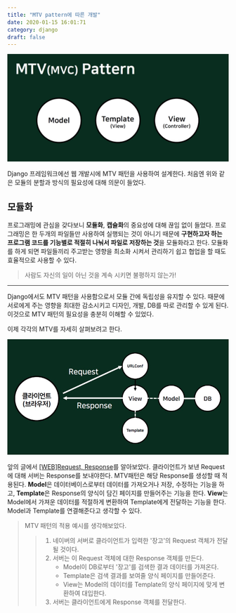 ```yaml
---
title: "MTV pattern에 따른 개발"
date: 2020-01-15 16:01:71
category: django
draft: false
---
```


![MTVpattern](./images/MTVpattern.jpg)

Django 프레임워크에선 웹 개발시에 MTV 패턴을 사용하여 설계한다.
처음엔 위와 같은 모듈의 분할과 방식의 필요성에 대해 의문이 들었다. 

## 모듈화
프로그래밍에 관심을 갖다보니 **모듈화**, **캡슐화**의 중요성에 대해 끊임 없이 들었다. 프로그래밍은 한 두개의 파일들만 사용하여 실행되는 것이 아니기 때문에 **구현하고자 하는 프로그램 코드를 기능별로 적절히 나눠서 파일로 저장하는 것**을 모듈화라고 한다. 모듈화를 하게 되면 파일들끼리 주고받는 영향을 최소화 시켜서 관리하기 쉽고 협업을 할 때도 효율적으로 사용할 수 있다.
>사람도 자신의 일이 아닌 것을 계속 시키면 불평하지 않는가!

---

Django에서도 MTV 패턴을 사용함으로서 모듈 간에 독립성을 유지할 수 있다. 때문에 서로에게 주는 영향을 최대한 감소시키고 디자인, 개발, DB를 따로 관리할 수 있게 된다. 이것으로 MTV 패턴의 필요성을 충분히 이해할 수 있었다.

이제 각각의 MTV를 자세히 살펴보려고 한다.

![](./images/MTVpattern2.jpg)

앞의 글에서 [[WEB]Request, Response](https://rnjsrntkd95.github.io/django/request-response/)를 알아보았다. 클라이언트가 보낸 Request에 대해 서버는 Response를 보내야한다. MTV패턴은 해당 Response를 생성할 때 적용된다. **Model**은 데이터베이스로부터 데이터를 가져오거나 저장, 수정하는 기능을 하고, **Template**은 Response의 양식이 담긴 페이지를 만들어주는 기능을 한다. **View**는 Model에서 가져운 데이터를 적절하게 변환하여 Template에게 전달하는 기능을 한다. Model과 Template를 연결해준다고 생각할 수 있다. 

>MTV 패턴의 적용 예시를 생각해보았다.
>>1. 네이버의 서버로 클라이언트가 입력한 '장고'의 Request 객체가 전달될 것이다.
>>2. 서버는 이 Request 객체에 대한 Response 객체를 만든다.
>>    - Model이 DB로부터 '장고'를 검색한 결과 데이터를 가져온다.
>>    - Template은 검색 결과를 보여줄 양식 페이지를 만들어준다.
>>    -  View는 Model의 데이터를 Template의 양식 페이지에 맞게 변환하여 대입한다.
>>3. 서버는 클라이언트에게 Response 객체를 전달한다.  